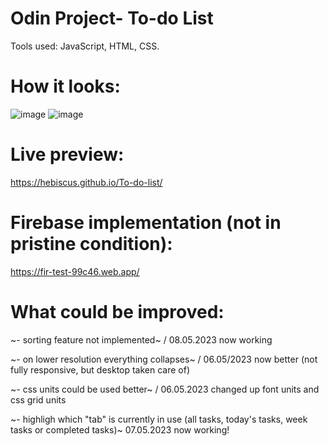 
# Odin Project- To-do List

Tools used: JavaScript, HTML, CSS.

# How it looks:
![image](https://user-images.githubusercontent.com/107350293/236882754-43211f4e-c8eb-408b-b029-2b84b8bfca69.png)
![image](https://user-images.githubusercontent.com/107350293/236882993-3ae56b66-d394-40f8-b598-5b385d407ac6.png)


# Live preview: 

https://hebiscus.github.io/To-do-list/

# Firebase implementation (not in pristine condition): 
https://fir-test-99c46.web.app/

# What could be improved:

~- sorting feature not implemented~ / 08.05.2023 now working

~- on lower resolution everything collapses~ / 06.05/2023 now better (not fully responsive, but desktop taken care of)

~- css units could be used better~ / 06.05.2023 changed up font units and css grid units

~- highligh which "tab" is currently in use (all tasks, today's tasks, week tasks or completed tasks)~ 07.05.2023 now working!

